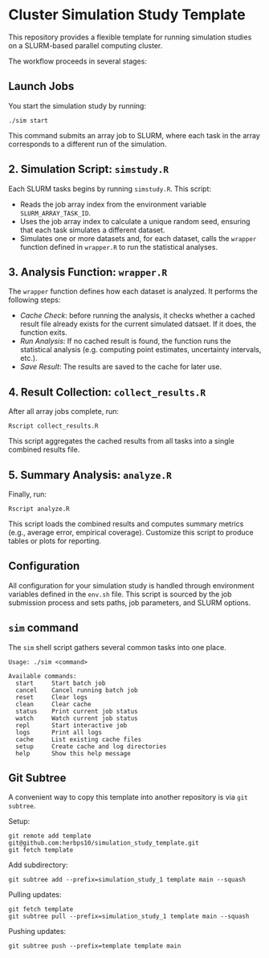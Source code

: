 # Cluster Simulation Study Template
This repository provides a flexible template for running simulation studies on a SLURM-based parallel computing cluster.

The workflow proceeds in several stages:

## Launch Jobs
You start the simulation study by running:
```
./sim start
```
This command submits an array job to SLURM, where each task in the array corresponds to a different run of the simulation. 

## 2. Simulation Script: `simstudy.R`

Each SLURM tasks begins by running `simstudy.R`. This script:
- Reads the job array index from the environment variable `SLURM_ARRAY_TASK_ID`.
- Uses the job array index to calculate a unique random seed, ensuring that each task simulates a different dataset.
- Simulates one or more datasets and, for each dataset, calls the `wrapper` function defined in `wrapper.R` to run the statistical analyses.

## 3. Analysis Function: `wrapper.R`

The `wrapper` function defines how each dataset is analyzed. It performs the following steps:

- *Cache Check*: before running the analysis, it checks whether a cached result file already exists for the current simulated datsaet. If it does, the function exits.
- *Run Analysis*: If no cached result is found, the function runs the statistical analysis (e.g. computing point estimates, uncertainty intervals, etc.).
- *Save Result*: The results are saved to the cache for later use. 

## 4. Result Collection: `collect_results.R`
After all array jobs complete, run:
```
Rscript collect_results.R
```
This script aggregates the cached results from all tasks into a single combined results file.

## 5. Summary Analysis: `analyze.R`
Finally, run:
```
Rscript analyze.R
```
This script loads the combined results and computes summary metrics (e.g., average error, empirical coverage). Customize this script to produce tables or plots for reporting.

## Configuration
All configuration for your simulation study is handled through environment variables defined in the `env.sh` file. This script is sourced by the job submission process and sets paths, job parameters, and SLURM options.

## `sim` command 
The `sim` shell script gathers several common tasks into one place.
```
Usage: ./sim <command>

Available commands:
  start     Start batch job
  cancel    Cancel running batch job
  reset     Clear logs
  clean     Clear cache
  status    Print current job status
  watch     Watch current job status
  repl      Start interactive job
  logs      Print all logs
  cache     List existing cache files
  setup     Create cache and log directories
  help      Show this help message
```

## Git Subtree
A convenient way to copy this template into another repository is via `git subtree`.

Setup:
```
git remote add template git@github.com:herbps10/simulation_study_template.git
git fetch template
```

Add subdirectory:
```
git subtree add --prefix=simulation_study_1 template main --squash
```

Pulling updates:
```
git fetch template
git subtree pull --prefix=simulation_study_1 template main --squash
```

Pushing updates:
```
git subtree push --prefix=template template main
```
